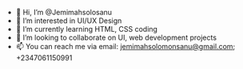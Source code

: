 - 👋 Hi, I’m @Jemimahsolosanu
- 👀 I’m interested in UI/UX Design
- 🌱 I’m currently learning HTML, CSS coding
- 💞️ I’m looking to collaborate on UI, web development projects
- 📫 You can reach me via email: jemimahsolomonsanu@gmail.com; +2347061150991

<!---
Jemimahsolosanu/Jemimahsolosanu is a ✨ special ✨ repository because its `README.md` (this file) appears on your GitHub profile.
You can click the Preview link to take a look at your changes.
--->
